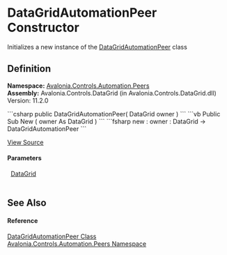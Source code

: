 # DataGridAutomationPeer Constructor


Initializes a new instance of the <a href="T_Avalonia_Controls_Automation_Peers_DataGridAutomationPeer">DataGridAutomationPeer</a> class



## Definition
**Namespace:** <a href="N_Avalonia_Controls_Automation_Peers">Avalonia.Controls.Automation.Peers</a>  
**Assembly:** Avalonia.Controls.DataGrid (in Avalonia.Controls.DataGrid.dll) Version: 11.2.0

<Tabs groupId="api-code-preview">
<TabItem value="csharp" label="C#">
```csharp
public DataGridAutomationPeer(
	DataGrid owner
)
```
</TabItem>
<TabItem value="vb" label="VB">
```vb
Public Sub New ( 
	owner As DataGrid
)
```
</TabItem>
<TabItem value="fsharp" label="F#">
```fsharp
new : 
        owner : DataGrid -> DataGridAutomationPeer
```
</TabItem>
</Tabs>



<a href="https://github.com/AvaloniaUI/Avalonia/tree/master/src/Avalonia.Controls.DataGrid/Automation/Peers/DataGridAutomationPeer.cs#L8" title="View the source code">View Source</a>



#### Parameters
<dl><dt>  <a href="T_Avalonia_Controls_DataGrid">DataGrid</a></dt><dd> </dd></dl>

## See Also


#### Reference
<a href="T_Avalonia_Controls_Automation_Peers_DataGridAutomationPeer">DataGridAutomationPeer Class</a>  
<a href="N_Avalonia_Controls_Automation_Peers">Avalonia.Controls.Automation.Peers Namespace</a>  
